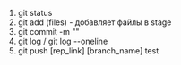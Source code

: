 1. git status
2. git add (files) - добавляет файлы в stage
3. git commit -m ""
4. git log / git log --oneline
5. git push [rep_link] [branch_name]
test
